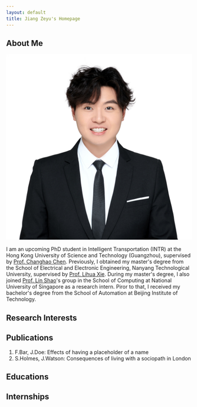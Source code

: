 ```yaml
---
layout: default
title: Jiang Zeyu's Homepage
---
```


## About Me

<img class="profile-picture" src="./img/profile_pic.jpg">

I am an upcoming PhD student in Intelligent Transportation (INTR) at the Hong Kong University of Science and Technology (Guangzhou), supervised by [Prof. Changhao Chen](https://changhao-chen.github.io/). Previously, I obtained my master's degree from the School of Electrical and Electronic Engineering, Nanyang Technological University, supervised by [Prof. Lihua Xie](https://scholar.google.com.sg/citations?user=Fmrv3J8AAAAJ&hl=en). During my master's degree, I also joined [Prof. Lin Shao](https://linsats.github.io/)'s group in the School of Computing at National University of Singapore as a research intern. Piror to that, I received my bachelor's degree from the School of Automation at Beijing Institute of Technology.

## Research Interests



## Publications

1. F.Bar, J.Doe: Effects of having a placeholder of a name
2. S.Holmes, J.Watson: Consequences of living with a sociopath in London

## Educations


## Internships


